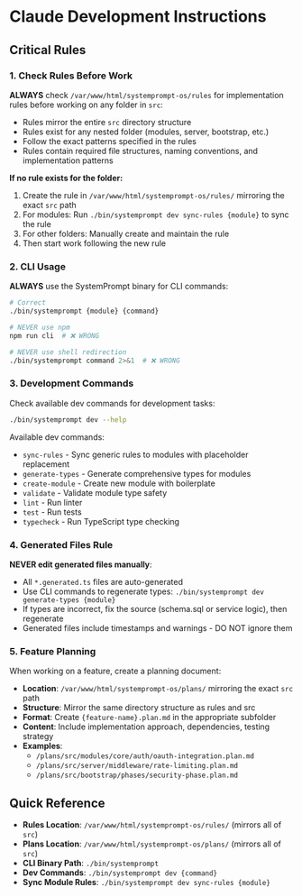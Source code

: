 # Claude Development Instructions

## Critical Rules

### 1. Check Rules Before Work
**ALWAYS** check `/var/www/html/systemprompt-os/rules` for implementation rules before working on any folder in `src`:
- Rules mirror the entire `src` directory structure
- Rules exist for any nested folder (modules, server, bootstrap, etc.)
- Follow the exact patterns specified in the rules
- Rules contain required file structures, naming conventions, and implementation patterns

**If no rule exists for the folder:**
1. Create the rule in `/var/www/html/systemprompt-os/rules/` mirroring the exact `src` path
2. For modules: Run `./bin/systemprompt dev sync-rules {module}` to sync the rule
3. For other folders: Manually create and maintain the rule
4. Then start work following the new rule

### 2. CLI Usage
**ALWAYS** use the SystemPrompt binary for CLI commands:
```bash
# Correct
./bin/systemprompt {module} {command}

# NEVER use npm
npm run cli  # ❌ WRONG

# NEVER use shell redirection
./bin/systemprompt command 2>&1  # ❌ WRONG
```

### 3. Development Commands
Check available dev commands for development tasks:
```bash
./bin/systemprompt dev --help
```

Available dev commands:
- `sync-rules` - Sync generic rules to modules with placeholder replacement
- `generate-types` - Generate comprehensive types for modules
- `create-module` - Create new module with boilerplate
- `validate` - Validate module type safety
- `lint` - Run linter
- `test` - Run tests
- `typecheck` - Run TypeScript type checking

### 4. Generated Files Rule
**NEVER edit generated files manually**:
- All `*.generated.ts` files are auto-generated
- Use CLI commands to regenerate types: `./bin/systemprompt dev generate-types {module}`
- If types are incorrect, fix the source (schema.sql or service logic), then regenerate
- Generated files include timestamps and warnings - DO NOT ignore them

### 5. Feature Planning
When working on a feature, create a planning document:
- **Location**: `/var/www/html/systemprompt-os/plans/` mirroring the exact `src` path
- **Structure**: Mirror the same directory structure as rules and src
- **Format**: Create `{feature-name}.plan.md` in the appropriate subfolder
- **Content**: Include implementation approach, dependencies, testing strategy
- **Examples**: 
  - `/plans/src/modules/core/auth/oauth-integration.plan.md`
  - `/plans/src/server/middleware/rate-limiting.plan.md`
  - `/plans/src/bootstrap/phases/security-phase.plan.md`

## Quick Reference

- **Rules Location**: `/var/www/html/systemprompt-os/rules/` (mirrors all of `src`)
- **Plans Location**: `/var/www/html/systemprompt-os/plans/` (mirrors all of `src`)
- **CLI Binary Path**: `./bin/systemprompt`
- **Dev Commands**: `./bin/systemprompt dev {command}`
- **Sync Module Rules**: `./bin/systemprompt dev sync-rules {module}`

